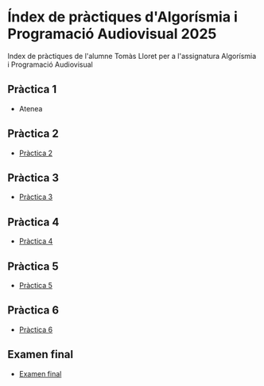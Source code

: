# Índex de pràctiques d'Algorísmia i Programació Audiovisual 2025
Index de pràctiques de l'alumne Tomàs Lloret per a l'assignatura Algorísmia i Programació Audiovisual

## Pràctica 1
* Atenea

## Pràctica 2
* [Pràctica 2](https://github.com/TomasLLM/APA-T2)

## Pràctica 3
* [Pràctica 3](https://github.com/TomasLLM/APA-T3)

## Pràctica 4
* [Pràctica 4](https://github.com/TomasLLM/APA-T4)

## Pràctica 5
* [Pràctica 5](https://github.com/TomasLLM/APA-T5)

## Pràctica 6
* [Pràctica 6](https://github.com/TomasLLM/APA-T6)

## Examen final
* [Examen final](https://github.com/TomasLLM/APA-Examen)
